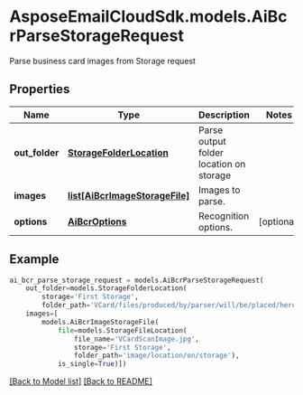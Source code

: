 # AsposeEmailCloudSdk.models.AiBcrParseStorageRequest

Parse business card images from Storage request             

## Properties
Name | Type | Description | Notes
------------ | ------------- | ------------- | -------------
**out_folder** |[**StorageFolderLocation**](StorageFolderLocation.md) |Parse output folder location on storage              |
**images** |[**list[AiBcrImageStorageFile]**](AiBcrImageStorageFile.md) |Images to parse.              |
**options** |[**AiBcrOptions**](AiBcrOptions.md) |Recognition options.              |[optional] 



## Example
```python
ai_bcr_parse_storage_request = models.AiBcrParseStorageRequest(
    out_folder=models.StorageFolderLocation(
        storage='First Storage',
        folder_path='VCard/files/produced/by/parser/will/be/placed/here'),
    images=[
        models.AiBcrImageStorageFile(
            file=models.StorageFileLocation(
                file_name='VCardScanImage.jpg',
                storage='First Storage',
                folder_path='image/location/on/storage'),
            is_single=True)])
```


[[Back to Model list]](Models.md) [[Back to README]](README.md)

